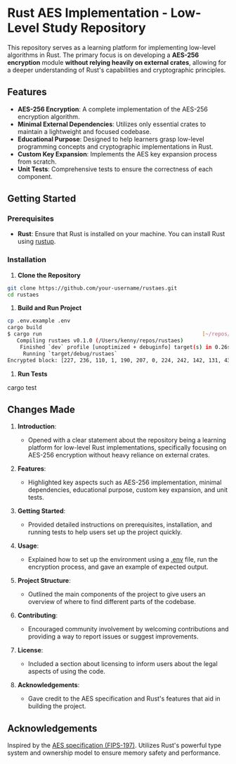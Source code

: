 # Rust AES Implementation - Low-Level Study Repository

This repository serves as a learning platform for implementing low-level algorithms in Rust. The primary focus is on developing a **AES-256 encryption** module **without relying heavily on external crates**, allowing for a deeper understanding of Rust's capabilities and cryptographic principles.

## Features

- **AES-256 Encryption**: A complete implementation of the AES-256 encryption algorithm.
- **Minimal External Dependencies**: Utilizes only essential crates to maintain a lightweight and focused codebase.
- **Educational Purpose**: Designed to help learners grasp low-level programming concepts and cryptographic implementations in Rust.
- **Custom Key Expansion**: Implements the AES key expansion process from scratch.
- **Unit Tests**: Comprehensive tests to ensure the correctness of each component.

## Getting Started

### Prerequisites

- **Rust**: Ensure that Rust is installed on your machine. You can install Rust using [rustup](https://rustup.rs/).

### Installation

1. **Clone the Repository**

```bash
git clone https://github.com/your-username/rustaes.git
cd rustaes
```

1. **Build and Run Project**

```sh
cp .env.example .env
cargo build
$ cargo run                                                   [~/repos/rustaes][main]
   Compiling rustaes v0.1.0 (/Users/kenny/repos/rustaes)
    Finished `dev` profile [unoptimized + debuginfo] target(s) in 0.26s
     Running `target/debug/rustaes`
Encrypted block: [227, 236, 110, 1, 190, 207, 0, 224, 242, 142, 131, 43, 56, 115, 209, 43]
```

1. **Run Tests**

cargo test

## Changes Made

1. **Introduction**:
   - Opened with a clear statement about the repository being a learning platform for low-level Rust implementations, specifically focusing on AES-256 encryption without heavy reliance on external crates.

2. **Features**:
   - Highlighted key aspects such as AES-256 implementation, minimal dependencies, educational purpose, custom key expansion, and unit tests.

3. **Getting Started**:
   - Provided detailed instructions on prerequisites, installation, and running tests to help users set up the project quickly.

4. **Usage**:
   - Explained how to set up the environment using a [.env](http://_vscodecontentref_/0) file, run the encryption process, and gave an example of expected output.

5. **Project Structure**:
   - Outlined the main components of the project to give users an overview of where to find different parts of the codebase.

6. **Contributing**:
   - Encouraged community involvement by welcoming contributions and providing a way to report issues or suggest improvements.

7. **License**:
   - Included a section about licensing to inform users about the legal aspects of using the code.

8. **Acknowledgements**:
   - Gave credit to the AES specification and Rust's features that aid in building the project.

## Acknowledgements

Inspired by the [AES specification (FIPS-197)](https://nvlpubs.nist.gov/nistpubs/FIPS/NIST.FIPS.197.pdf).
Utilizes Rust's powerful type system and ownership model to ensure memory safety and performance.
